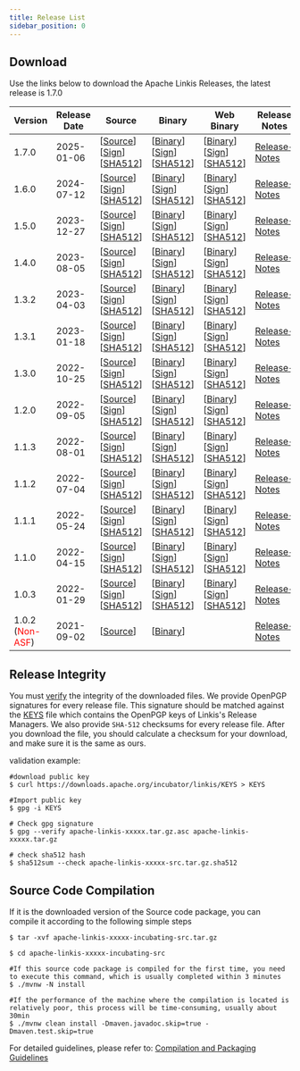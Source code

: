 ```yaml
---
title: Release List
sidebar_position: 0
---
```

## Download

Use the links below to download the Apache Linkis Releases, the latest release is 1.7.0


| Version                                      | Release Date | Source                                                                                                                                                                                                                                                                                                                                                                                    | Binary                                                                                                                                                                                                                                                                                                                                                                                    | Web Binary                                                                                                                                                                                                                                                                                                                                                                                             | Release Notes                           |
|----------------------------------------------|--------------|-------------------------------------------------------------------------------------------------------------------------------------------------------------------------------------------------------------------------------------------------------------------------------------------------------------------------------------------------------------------------------------------|-------------------------------------------------------------------------------------------------------------------------------------------------------------------------------------------------------------------------------------------------------------------------------------------------------------------------------------------------------------------------------------------|--------------------------------------------------------------------------------------------------------------------------------------------------------------------------------------------------------------------------------------------------------------------------------------------------------------------------------------------------------------------------------------------------------|-----------------------------------------|
| 1.7.0                                        | 2025-01-06   | [[Source](https://www.apache.org/dyn/closer.lua/linkis/1.7.0/apache-linkis-1.7.0-src.tar.gz)] [[Sign](https://downloads.apache.org/linkis/1.7.0/apache-linkis-1.7.0-src.tar.gz.asc)] [[SHA512](https://downloads.apache.org/linkis/1.7.0/apache-linkis-1.7.0-src.tar.gz.sha512)]                                                                                        | [[Binary](https://www.apache.org/dyn/closer.lua/linkis/1.7.0/apache-linkis-1.7.0-bin.tar.gz)] [[Sign](https://downloads.apache.org/linkis/1.7.0/apache-linkis-1.7.0-bin.tar.gz.asc)] [[SHA512](https://downloads.apache.org/linkis/1.7.0/apache-linkis-1.7.0-bin.tar.gz.sha512)]                                                                                        | [[Binary](https://www.apache.org/dyn/closer.lua/linkis/1.6.0/apache-linkis-1.6.0-web-bin.tar.gz)] [[Sign](https://www.apache.org/dyn/closer.lua/linkis/1.5.0/apache-linkis-1.6.0-web-bin.tar.gz.asc)] [[SHA512](https://www.apache.org/dyn/closer.lua/linkis/1.6.0/apache-linkis-1.6.0-web-bin.tar.gz.sha512)]                                                                                         | [Release-Notes](release-notes-1.6.0.md) |
| 1.6.0                                        | 2024-07-12   | [[Source](https://www.apache.org/dyn/closer.lua/linkis/1.6.0/apache-linkis-1.6.0-src.tar.gz)] [[Sign](https://downloads.apache.org/linkis/1.6.0/apache-linkis-1.6.0-src.tar.gz.asc)] [[SHA512](https://downloads.apache.org/linkis/1.6.0/apache-linkis-1.6.0-src.tar.gz.sha512)]                                                                                        | [[Binary](https://www.apache.org/dyn/closer.lua/linkis/1.6.0/apache-linkis-1.6.0-bin.tar.gz)] [[Sign](https://downloads.apache.org/linkis/1.6.0/apache-linkis-1.6.0-bin.tar.gz.asc)] [[SHA512](https://downloads.apache.org/linkis/1.6.0/apache-linkis-1.6.0-bin.tar.gz.sha512)]                                                                                        | [[Binary](https://www.apache.org/dyn/closer.lua/linkis/1.6.0/apache-linkis-1.6.0-web-bin.tar.gz)] [[Sign](https://www.apache.org/dyn/closer.lua/linkis/1.5.0/apache-linkis-1.6.0-web-bin.tar.gz.asc)] [[SHA512](https://www.apache.org/dyn/closer.lua/linkis/1.6.0/apache-linkis-1.6.0-web-bin.tar.gz.sha512)]                                                                                         | [Release-Notes](release-notes-1.6.0.md) |
| 1.5.0                                        | 2023-12-27   | [[Source](https://www.apache.org/dyn/closer.lua/linkis/1.5.0/apache-linkis-1.5.0-src.tar.gz)] [[Sign](https://downloads.apache.org/linkis/1.5.0/apache-linkis-1.5.0-src.tar.gz.asc)] [[SHA512](https://downloads.apache.org/linkis/1.5.0/apache-linkis-1.5.0-src.tar.gz.sha512)]                                                                                        | [[Binary](https://www.apache.org/dyn/closer.lua/linkis/1.5.0/apache-linkis-1.5.0-bin.tar.gz)] [[Sign](https://downloads.apache.org/linkis/1.5.0/apache-linkis-1.5.0-bin.tar.gz.asc)] [[SHA512](https://downloads.apache.org/linkis/1.5.0/apache-linkis-1.5.0-bin.tar.gz.sha512)]                                                                                        | [[Binary](https://www.apache.org/dyn/closer.lua/linkis/1.5.0/apache-linkis-1.5.0-web-bin.tar.gz)] [[Sign](https://www.apache.org/dyn/closer.lua/linkis/1.5.0/apache-linkis-1.5.0-web-bin.tar.gz.asc)] [[SHA512](https://www.apache.org/dyn/closer.lua/linkis/1.5.0/apache-linkis-1.5.0-web-bin.tar.gz.sha512)]                                                                                         | [Release-Notes](release-notes-1.5.0.md) |
| 1.4.0                                        | 2023-08-05   | [[Source](https://www.apache.org/dyn/closer.lua/linkis/1.4.0/apache-linkis-1.4.0-src.tar.gz)] [[Sign](https://downloads.apache.org/linkis/1.4.0/apache-linkis-1.4.0-src.tar.gz.asc)] [[SHA512](https://downloads.apache.org/linkis/1.4.0/apache-linkis-1.4.0-src.tar.gz.sha512)]                                                                                        | [[Binary](https://www.apache.org/dyn/closer.lua/linkis/1.4.0/apache-linkis-1.4.0-bin.tar.gz)] [[Sign](https://downloads.apache.org/linkis/1.4.0/apache-linkis-1.4.0-bin.tar.gz.asc)] [[SHA512](https://downloads.apache.org/linkis/1.4.0/apache-linkis-1.4.0-bin.tar.gz.sha512)]                                                                                        | [[Binary](https://www.apache.org/dyn/closer.lua/linkis/1.4.0/apache-linkis-1.4.0-web-bin.tar.gz)] [[Sign](https://downloads.apache.org/linkis/1.4.0/apache-linkis-1.4.0-web-bin.tar.gz.asc)] [[SHA512](https://downloads.apache.org/linkis/1.4.0/apache-linkis-1.4.0-web-bin.tar.gz.sha512)]                                                                                         | [Release-Notes](release-notes-1.4.0.md) |
| 1.3.2                                        | 2023-04-03   | [[Source](https://www.apache.org/dyn/closer.lua/linkis/1.3.2/apache-linkis-1.3.2-src.tar.gz)] [[Sign](https://downloads.apache.org/linkis/1.3.2/apache-linkis-1.3.2-src.tar.gz.asc)] [[SHA512](https://downloads.apache.org/linkis/1.3.2/apache-linkis-1.3.2-src.tar.gz.sha512)]                                                                                        | [[Binary](https://www.apache.org/dyn/closer.lua/linkis/1.3.2/apache-linkis-1.3.2-bin.tar.gz)] [[Sign](https://downloads.apache.org/linkis/1.3.2/apache-linkis-1.3.2-bin.tar.gz.asc)] [[SHA512](https://downloads.apache.org/linkis/1.3.2/apache-linkis-1.3.2-bin.tar.gz.sha512)]                                                                                        | [[Binary](https://www.apache.org/dyn/closer.lua/linkis/1.3.2/apache-linkis-1.3.2-web-bin.tar.gz)] [[Sign](https://downloads.apache.org/linkis/1.3.2/apache-linkis-1.3.2-web-bin.tar.gz.asc)] [[SHA512](https://downloads.apache.org/linkis/1.3.2/apache-linkis-1.3.2-web-bin.tar.gz.sha512)]                                                                                         | [Release-Notes](release-notes-1.3.2.md) |
| 1.3.1                                        | 2023-01-18   | [[Source](https://www.apache.org/dyn/closer.lua/linkis/release-1.3.1/apache-linkis-1.3.1-src.tar.gz)] [[Sign](https://downloads.apache.org/linkis/release-1.3.1/apache-linkis-1.3.1-src.tar.gz.asc)] [[SHA512](https://downloads.apache.org/linkis/release-1.3.1/apache-linkis-1.3.1-src.tar.gz.sha512)]                                                                | [[Binary](https://www.apache.org/dyn/closer.lua/linkis/release-1.3.1/apache-linkis-1.3.1-bin.tar.gz)] [[Sign](https://downloads.apache.org/linkis/release-1.3.1/apache-linkis-1.3.1-bin.tar.gz.asc)] [[SHA512](https://downloads.apache.org/linkis/release-1.3.1/apache-linkis-1.3.1-bin.tar.gz.sha512)]                                                                | [[Binary](https://www.apache.org/dyn/closer.lua/linkis/release-1.3.1/apache-linkis-1.3.1-web-bin.tar.gz)] [[Sign](https://downloads.apache.org/linkis/release-1.3.1/apache-linkis-1.3.1-web-bin.tar.gz.asc)] [[SHA512](https://downloads.apache.org/linkis/release-1.3.1/apache-linkis-1.3.1-web-bin.tar.gz.sha512)]                                                                 | [Release-Notes](release-notes-1.3.1.md) |
| 1.3.0                                        | 2022-10-25   | [[Source](https://www.apache.org/dyn/closer.lua/incubator/linkis/release-1.3.0/apache-linkis-1.3.0-incubating-src.tar.gz)] [[Sign](https://downloads.apache.org/linkis/release-1.3.0/apache-linkis-1.3.0-incubating-src.tar.gz.asc)] [[SHA512](https://downloads.apache.org/linkis/release-1.3.0/apache-linkis-1.3.0-incubating-src.tar.gz.sha512)] | [[Binary](https://www.apache.org/dyn/closer.lua/incubator/linkis/release-1.3.0/apache-linkis-1.3.0-incubating-bin.tar.gz)] [[Sign](https://downloads.apache.org/linkis/release-1.3.0/apache-linkis-1.3.0-incubating-bin.tar.gz.asc)] [[SHA512](https://downloads.apache.org/linkis/release-1.3.0/apache-linkis-1.3.0-incubating-bin.tar.gz.sha512)] | [[Binary](https://www.apache.org/dyn/closer.lua/incubator/linkis/release-1.3.0/apache-linkis-1.3.0-incubating-web-bin.tar.gz)] [[Sign](https://downloads.apache.org/linkis/release-1.3.0/apache-linkis-1.3.0-incubating-web-bin.tar.gz.asc)] [[SHA512](https://downloads.apache.org/linkis/release-1.3.0/apache-linkis-1.3.0-incubating-web-bin.tar.gz.sha512)] | [Release-Notes](release-notes-1.3.0.md) |
| 1.2.0                                        | 2022-09-05   | [[Source](https://archive.apache.org/dist/incubator/linkis/release-1.2.0/apache-linkis-1.2.0-incubating-src.tar.gz)] [[Sign](https://archive.apache.org/dist/incubator/linkis/release-1.2.0/apache-linkis-1.2.0-incubating-src.tar.gz.asc)] [[SHA512](https://archive.apache.org/dist/incubator/linkis/release-1.2.0/apache-linkis-1.2.0-incubating-src.tar.gz.sha512)] | [[Binary](https://archive.apache.org/dist/incubator/linkis/release-1.2.0/apache-linkis-1.2.0-incubating-bin.tar.gz)] [[Sign](https://archive.apache.org/dist/incubator/linkis/release-1.2.0/apache-linkis-1.2.0-incubating-bin.tar.gz.asc)] [[SHA512](https://archive.apache.org/dist/incubator/linkis/release-1.2.0/apache-linkis-1.2.0-incubating-bin.tar.gz.sha512)] | [[Binary](https://archive.apache.org/dist/incubator/linkis/release-1.2.0/apache-linkis-1.2.0-incubating-web-bin.tar.gz)] [[Sign](https://archive.apache.org/dist/incubator/linkis/release-1.2.0/apache-linkis-1.2.0-incubating-web-bin.tar.gz.asc)] [[SHA512](https://archive.apache.org/dist/incubator/linkis/release-1.2.0/apache-linkis-1.2.0-incubating-web-bin.tar.gz.sha512)] | [Release-Notes](release-notes-1.2.0.md) |
| 1.1.3                                        | 2022-08-01   | [[Source](https://archive.apache.org/dist/incubator/linkis/release-1.1.3/apache-linkis-1.1.3-incubating-src.tar.gz)] [[Sign](https://archive.apache.org/dist/incubator/linkis/release-1.1.3/apache-linkis-1.1.3-incubating-src.tar.gz.asc)] [[SHA512](https://archive.apache.org/dist/incubator/linkis/release-1.1.3/apache-linkis-1.1.3-incubating-src.tar.gz.sha512)] | [[Binary](https://archive.apache.org/dist/incubator/linkis/release-1.1.3/apache-linkis-1.1.3-incubating-bin.tar.gz)] [[Sign](https://archive.apache.org/dist/incubator/linkis/release-1.1.3/apache-linkis-1.1.3-incubating-bin.tar.gz.asc)] [[SHA512](https://archive.apache.org/dist/incubator/linkis/release-1.1.3/apache-linkis-1.1.3-incubating-bin.tar.gz.sha512)] | [[Binary](https://archive.apache.org/dist/incubator/linkis/release-1.1.3/apache-linkis-1.1.3-incubating-web-bin.tar.gz)] [[Sign](https://archive.apache.org/dist/incubator/linkis/release-1.1.3/apache-linkis-1.1.3-incubating-web-bin.tar.gz.asc)] [[SHA512](https://archive.apache.org/dist/incubator/linkis/release-1.1.3/apache-linkis-1.1.3-incubating-web-bin.tar.gz.sha512)] | [Release-Notes](release-notes-1.1.3.md) |
| 1.1.2                                        | 2022-07-04   | [[Source](https://archive.apache.org/dist/incubator/linkis/release-1.1.2/apache-linkis-1.1.2-incubating-src.tar.gz)] [[Sign](https://archive.apache.org/dist/incubator/linkis/release-1.1.2/apache-linkis-1.1.2-incubating-src.tar.gz.asc)] [[SHA512](https://archive.apache.org/dist/incubator/linkis/release-1.1.2/apache-linkis-1.1.2-incubating-src.tar.gz.sha512)] | [[Binary](https://archive.apache.org/dist/incubator/linkis/release-1.1.2/apache-linkis-1.1.2-incubating-bin.tar.gz)] [[Sign](https://archive.apache.org/dist/incubator/linkis/release-1.1.2/apache-linkis-1.1.2-incubating-bin.tar.gz.asc)] [[SHA512](https://archive.apache.org/dist/incubator/linkis/release-1.1.2/apache-linkis-1.1.2-incubating-bin.tar.gz.sha512)] | [[Binary](https://archive.apache.org/dist/incubator/linkis/release-1.1.2/apache-linkis-1.1.2-incubating-web-bin.tar.gz)] [[Sign](https://archive.apache.org/dist/incubator/linkis/release-1.1.2/apache-linkis-1.1.2-incubating-web-bin.tar.gz.asc)] [[SHA512](https://archive.apache.org/dist/incubator/linkis/release-1.1.2/apache-linkis-1.1.2-incubating-web-bin.tar.gz.sha512)] | [Release-Notes](release-notes-1.1.2.md) |
| 1.1.1                                        | 2022-05-24   | [[Source](https://archive.apache.org/dist/incubator/linkis/release-1.1.1/apache-linkis-1.1.1-incubating-src.tar.gz)] [[Sign](https://archive.apache.org/dist/incubator/linkis/release-1.1.1/apache-linkis-1.1.1-incubating-src.tar.gz.asc)] [[SHA512](https://archive.apache.org/dist/incubator/linkis/release-1.1.1/apache-linkis-1.1.1-incubating-src.tar.gz.sha512)] | [[Binary](https://archive.apache.org/dist/incubator/linkis/release-1.1.1/apache-linkis-1.1.1-incubating-bin.tar.gz)] [[Sign](https://archive.apache.org/dist/incubator/linkis/release-1.1.1/apache-linkis-1.1.1-incubating-bin.tar.gz.asc)] [[SHA512](https://archive.apache.org/dist/incubator/linkis/release-1.1.1/apache-linkis-1.1.1-incubating-bin.tar.gz.sha512)] | [[Binary](https://archive.apache.org/dist/incubator/linkis/release-1.1.1/apache-linkis-1.1.1-incubating-web-bin.tar.gz)] [[Sign](https://archive.apache.org/dist/incubator/linkis/release-1.1.1/apache-linkis-1.1.1-incubating-web-bin.tar.gz.asc)] [[SHA512](https://archive.apache.org/dist/incubator/linkis/release-1.1.1/apache-linkis-1.1.1-incubating-web-bin.tar.gz.sha512)] | [Release-Notes](release-notes-1.1.1.md) |
| 1.1.0                                        | 2022-04-15   | [[Source](https://archive.apache.org/dist/incubator/linkis/release-1.1.0/apache-linkis-1.1.0-incubating-src.tar.gz)] [[Sign](https://archive.apache.org/dist/incubator/linkis/release-1.1.0/apache-linkis-1.1.0-incubating-src.tar.gz.asc)] [[SHA512](https://archive.apache.org/dist/incubator/linkis/release-1.1.0/apache-linkis-1.1.0-incubating-src.tar.gz.sha512)] | [[Binary](https://archive.apache.org/dist/incubator/linkis/release-1.1.0/apache-linkis-1.1.0-incubating-bin.tar.gz)] [[Sign](https://archive.apache.org/dist/incubator/linkis/release-1.1.0/apache-linkis-1.1.0-incubating-bin.tar.gz.asc)] [[SHA512](https://archive.apache.org/dist/incubator/linkis/release-1.1.0/apache-linkis-1.1.0-incubating-bin.tar.gz.sha512)] | [[Binary](https://archive.apache.org/dist/incubator/linkis/release-1.1.0/apache-linkis-1.1.0-incubating-web-bin.tar.gz)] [[Sign](https://archive.apache.org/dist/incubator/linkis/release-1.1.0/apache-linkis-1.1.0-incubating-web-bin.tar.gz.asc)] [[SHA512](https://archive.apache.org/dist/incubator/linkis/release-1.1.0/apache-linkis-1.1.0-incubating-web-bin.tar.gz.sha512)] | [Release-Notes](release-notes-1.1.0.md) |
| 1.0.3                                        | 2022-01-29   | [[Source](https://archive.apache.org/dist/incubator/linkis/release-1.0.3/apache-linkis-1.0.3-incubating-src.tar.gz)] [[Sign](https://archive.apache.org/dist/incubator/linkis/release-1.0.3/apache-linkis-1.0.3-incubating-src.tar.gz.asc)] [[SHA512](https://archive.apache.org/dist/incubator/linkis/release-1.0.3/apache-linkis-1.0.3-incubating-src.tar.gz.sha512)] | [[Binary](https://archive.apache.org/dist/incubator/linkis/release-1.0.3/apache-linkis-1.0.3-incubating-bin.tar.gz)] [[Sign](https://archive.apache.org/dist/incubator/linkis/release-1.0.3/apache-linkis-1.0.3-incubating-bin.tar.gz.asc)] [[SHA512](https://archive.apache.org/dist/incubator/linkis/release-1.0.3/apache-linkis-1.0.3-incubating-bin.tar.gz.sha512)] | [[Binary](https://archive.apache.org/dist/incubator/linkis/release-1.0.3/apache-linkis-1.0.3-incubating-web-bin.tar.gz)] [[Sign](https://archive.apache.org/dist/incubator/linkis/release-1.0.3/apache-linkis-1.0.3-incubating-web-bin.tar.gz.asc)] [[SHA512](https://archive.apache.org/dist/incubator/linkis/release-1.0.3/apache-linkis-1.0.3-incubating-web-bin.tar.gz.sha512)] | [Release-Notes](release-notes-1.0.3.md) |
| 1.0.2<br/>(<font color='red'>Non-ASF</font>) | 2021-09-02   | [[Source](https://github.com/apache/linkis/archive/refs/tags/1.0.2.tar.gz)]                                                                                                                                                                                                                                                                                                               | [[Binary](https://osp-1257653870.cos.ap-guangzhou.myqcloud.com/WeDatasphere/Linkis/1.0.2/wedatasphere-linkis-1.0.2-combined-package-dist.tar.gz)]                                                                                                                                                                                                                                         |                                                                                                                                                                                                                                                                                                                                                                                                        | [Release-Notes](release-notes-1.0.2.md) |

## Release Integrity
You must [verify](https://www.apache.org/info/verification.html) the integrity of the downloaded files. We provide OpenPGP signatures for every release file.
This signature should be matched against the [KEYS](https://downloads.apache.org/incubator/linkis/KEYS) file which contains the OpenPGP keys of Linkis's Release Managers. We also provide <code>SHA-512</code> checksums for every release file. After you download the file, you should calculate a checksum for your download, and make sure it is the same as ours.

validation example:
```shell script
#download public key
$ curl https://downloads.apache.org/incubator/linkis/KEYS > KEYS

#Import public key
$ gpg -i KEYS

# Check gpg signature
$ gpg --verify apache-linkis-xxxxx.tar.gz.asc apache-linkis-xxxxx.tar.gz

# check sha512 hash
$ sha512sum --check apache-linkis-xxxxx-src.tar.gz.sha512
````


## Source Code Compilation

If it is the downloaded version of the Source code package, you can compile it according to the following simple steps

```shell script
$ tar -xvf apache-linkis-xxxxx-incubating-src.tar.gz

$ cd apache-linkis-xxxxx-incubating-src

#If this source code package is compiled for the first time, you need to execute this command, which is usually completed within 3 minutes
$ ./mvnw -N install

#If the performance of the machine where the compilation is located is relatively poor, this process will be time-consuming, usually about 30min
$ ./mvnw clean install -Dmaven.javadoc.skip=true -Dmaven.test.skip=true

````
For detailed guidelines, please refer to: [Compilation and Packaging Guidelines](/docs/latest/development/build)